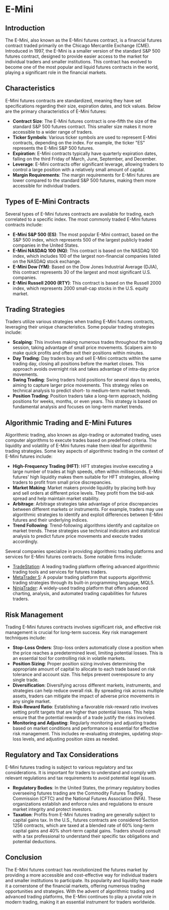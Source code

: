 # E-Mini

## Introduction
The E-Mini, also known as the E-Mini futures contract, is a financial futures contract traded primarily on the Chicago Mercantile Exchange (CME). Introduced in 1997, the E-Mini is a smaller version of the standard S&P 500 futures contract, designed to provide easier access to the market for individual traders and smaller institutions. This contract has evolved to become one of the most popular and liquid futures contracts in the world, playing a significant role in the financial markets.

## Characteristics
E-Mini futures contracts are standardized, meaning they have set specifications regarding their size, expiration dates, and tick values. Below are the primary characteristics of E-Mini futures:

- **Contract Size**: The E-Mini futures contract is one-fifth the size of the standard S&P 500 futures contract. This smaller size makes it more accessible to a wider range of traders.
- **Ticker Symbols**: Various ticker symbols are used to represent E-Mini contracts, depending on the index. For example, the ticker "ES" represents the E-Mini S&P 500 futures.
- **Expiration**: E-Mini contracts typically have quarterly expiration dates, falling on the third Friday of March, June, September, and December.
- **Leverage**: E-Mini contracts offer significant leverage, allowing traders to control a large position with a relatively small amount of capital.
- **Margin Requirements**: The margin requirements for E-Mini futures are lower compared to the standard S&P 500 futures, making them more accessible for individual traders.

## Types of E-Mini Contracts
Several types of E-Mini futures contracts are available for trading, each correlated to a specific index. The most commonly traded E-Mini futures contracts include:

- **E-Mini S&P 500 (ES)**: The most popular E-Mini contract, based on the S&P 500 index, which represents 500 of the largest publicly traded companies in the United States.
- **E-Mini NASDAQ 100 (NQ)**: This contract is based on the NASDAQ 100 index, which includes 100 of the largest non-financial companies listed on the NASDAQ stock exchange.
- **E-Mini Dow (YM)**: Based on the Dow Jones Industrial Average (DJIA), this contract represents 30 of the largest and most significant U.S. companies.
- **E-Mini Russell 2000 (RTY)**: This contract is based on the Russell 2000 index, which represents 2000 small-cap stocks in the U.S. equity market.

## Trading Strategies
Traders utilize various strategies when trading E-Mini futures contracts, leveraging their unique characteristics. Some popular trading strategies include:

- **Scalping**: This involves making numerous trades throughout the trading session, taking advantage of small price movements. Scalpers aim to make quick profits and often exit their positions within minutes.
- **Day Trading**: Day traders buy and sell E-Mini contracts within the same trading day, closing all positions before the market closes. This approach avoids overnight risk and takes advantage of intra-day price movements.
- **Swing Trading**: Swing traders hold positions for several days to weeks, aiming to capture larger price movements. This strategy relies on technical analysis to predict short- to medium-term market trends.
- **Position Trading**: Position traders take a long-term approach, holding positions for weeks, months, or even years. This strategy is based on fundamental analysis and focuses on long-term market trends.

## Algorithmic Trading and E-Mini Futures
Algorithmic trading, also known as algo-trading or automated trading, uses computer algorithms to execute trades based on predefined criteria. The liquidity and volatility of E-Mini futures make them ideal for algorithmic trading strategies. Some key aspects of algorithmic trading in the context of E-Mini futures include:

- **High-Frequency Trading (HFT)**: HFT strategies involve executing a large number of trades at high speeds, often within milliseconds. E-Mini futures' high liquidity makes them suitable for HFT strategies, allowing traders to profit from small price discrepancies.
- **Market Making**: Market makers provide liquidity by placing both buy and sell orders at different price levels. They profit from the bid-ask spread and help maintain market stability.
- **Arbitrage**: Arbitrage strategies take advantage of price discrepancies between different markets or instruments. For example, traders may use algorithmic strategies to identify and exploit differences between E-Mini futures and their underlying indices.
- **Trend Following**: Trend-following algorithms identify and capitalize on market trends. These strategies use technical indicators and statistical analysis to predict future price movements and execute trades accordingly.

Several companies specialize in providing algorithmic trading platforms and services for E-Mini futures contracts. Some notable firms include:

- [TradeStation](https://www.tradestation.com/): A leading trading platform offering advanced algorithmic trading tools and services for futures traders.
- [MetaTrader 5](https://www.metatrader5.com/en): A popular trading platform that supports algorithmic trading strategies through its built-in programming language, MQL5.
- [NinjaTrader](https://ninjatrader.com/): A widely-used trading platform that offers advanced charting, analysis, and automated trading capabilities for futures traders.

## Risk Management
Trading E-Mini futures contracts involves significant risk, and effective risk management is crucial for long-term success. Key risk management techniques include:

- **Stop-Loss Orders**: Stop-loss orders automatically close a position when the price reaches a predetermined level, limiting potential losses. This is an essential tool for controlling risk in volatile markets.
- **Position Sizing**: Proper position sizing involves determining the appropriate amount of capital to allocate to each trade based on risk tolerance and account size. This helps prevent overexposure to any single trade.
- **Diversification**: Diversifying across different markets, instruments, and strategies can help reduce overall risk. By spreading risk across multiple assets, traders can mitigate the impact of adverse price movements in any single market.
- **Risk-Reward Ratio**: Establishing a favorable risk-reward ratio involves setting profit targets that are higher than potential losses. This helps ensure that the potential rewards of a trade justify the risks involved.
- **Monitoring and Adjusting**: Regularly monitoring and adjusting trades based on market conditions and performance is essential for effective risk management. This includes re-evaluating strategies, updating stop-loss levels, and adjusting position sizes as needed.

## Regulatory and Tax Considerations
E-Mini futures trading is subject to various regulatory and tax considerations. It is important for traders to understand and comply with relevant regulations and tax requirements to avoid potential legal issues.

- **Regulatory Bodies**: In the United States, the primary regulatory bodies overseeing futures trading are the Commodity Futures Trading Commission (CFTC) and the National Futures Association (NFA). These organizations establish and enforce rules and regulations to ensure market integrity and protect investors.
- **Taxation**: Profits from E-Mini futures trading are generally subject to capital gains tax. In the U.S., futures contracts are considered Section 1256 contracts, which are taxed at a blended rate of 60% long-term capital gains and 40% short-term capital gains. Traders should consult with a tax professional to understand their specific tax obligations and potential deductions.

## Conclusion
The E-Mini futures contract has revolutionized the futures market by providing a more accessible and cost-effective way for individual traders and smaller institutions to participate. Its popularity and liquidity have made it a cornerstone of the financial markets, offering numerous trading opportunities and strategies. With the advent of algorithmic trading and advanced trading platforms, the E-Mini continues to play a pivotal role in modern trading, making it an essential instrument for traders worldwide.